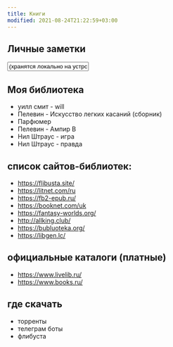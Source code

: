 ```yaml
---
title: Книги 
modified: 2021-08-24T21:22:59+03:00
---
```


## Личные заметки 
<input type="textarea" value="(хранятся локально на устройстве)">

## Моя библиотека
- уилл смит - will
- Пелевин - Искусство легких касаний (сборник)
- Парфюмер
- Пелевин - Ампир В
- Нил Штраус - игра
- Нил Штраус - правда 


## список сайтов-библиотек:
- <https://flibusta.site/>  
- <https://litnet.com/ru>  
- <https://fb2-epub.ru/>  
- <https://booknet.com/uk>  
- <https://fantasy-worlds.org/>  
- <http://allking.club/>  
- <https://bubluoteka.org/>  
- <https://libgen.lc/>

## официальные каталоги (платные)
- <https://www.livelib.ru/>
- <https://www.books.ru/>


## где скачать 
- торренты
- телеграм боты
- флибуста

